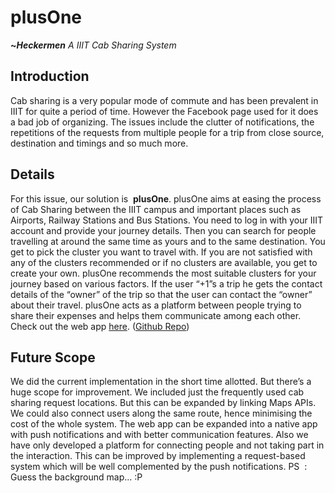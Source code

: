 # plusOne

**~*Heckermen***
*A IIIT Cab Sharing System*

## Introduction

Cab sharing is a very popular mode of commute and has been prevalent in IIIT for quite a period of time. However the Facebook page used for it does a bad job of organizing. The issues include the clutter of notifications, the repetitions of the requests from multiple people for a trip from close source, destination and timings and so much more.

## Details

For this issue, our solution is ​ **plusOne​**. plusOne aims at easing the process of Cab Sharing between the IIIT campus and important places such as Airports, Railway Stations and Bus Stations. You need to log in with your IIIT account and provide your journey details. Then you can search for people travelling at around the same time as yours and to the same destination. You get to pick the cluster you want to travel with. If you are not satisfied with any of the clusters recommended or if no clusters are available, you get to create your own.
plusOne recommends the most suitable clusters for your journey based on various factors. If the user “+1”s a trip he gets the contact details of the “owner” of the trip so that the user can contact the “owner” about their travel. plusOne acts as a platform between people trying to share their expenses and helps them communicate among each other.
Check out the web app ​[here](https://heckermen-plus-one.herokuapp.com/)​. ([​Github Repo​](https://github.com/jr-john/Heckermen))

## Future Scope

We did the current implementation in the short time allotted. But there’s a huge scope for improvement. We included just the frequently used cab sharing request locations. But this can be expanded by linking Maps APIs. We could also connect users along the same route, hence minimising the cost of the whole system.
The web app can be expanded into a native app with push notifications and with better communication features. Also we have only developed a platform for connecting people and not taking part in the interaction. This can be improved by implementing a request-based system which will be well complemented by the push notifications.
PS ​ : ​ Guess the background map... :P